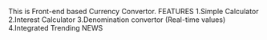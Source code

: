 This is Front-end based Currency Convertor.
<h> FEATURES</h>
1.Simple Calculator
2.Interest Calculator
3.Denomination convertor (Real-time values)
4.Integrated Trending NEWS
